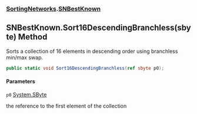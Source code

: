 ### [SortingNetworks](SortingNetworks.md 'SortingNetworks').[SNBestKnown](SortingNetworks.SNBestKnown.md 'SortingNetworks.SNBestKnown')

## SNBestKnown.Sort16DescendingBranchless(sbyte) Method

Sorts a collection of 16 elements in descending order using branchless min/max swap.

```csharp
public static void Sort16DescendingBranchless(ref sbyte p0);
```
#### Parameters

<a name='SortingNetworks.SNBestKnown.Sort16DescendingBranchless(sbyte).p0'></a>

`p0` [System.SByte](https://docs.microsoft.com/en-us/dotnet/api/System.SByte 'System.SByte')

the reference to the first element of the collection